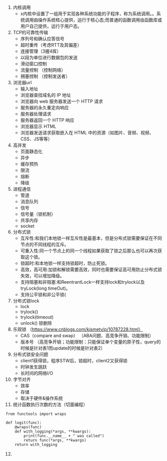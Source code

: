 1. 内核调用
    - x内核中设置了一组用于实现各种系统功能的子程序，称为系统调用。。系统调用由操作系统核心提供，运行于核心态;而普通的函数调用由函数库或用户自己提供，运行于用户态。
2. TCP的可靠性传输
    - 序列号和确认应答信号
    - 超时重传（考虑RTT及其偏差）
    - 连接管理（3握4挥）
    - 以段为单位进行数据包的发送
    - 滑动窗口控制
    - 流量控制 （控制网络）
    - 拥塞控制 （控制发送者）
3. 浏览器url
    - 输入地址
    - 浏览器查找域名的 IP 地址
    - 浏览器向 web 服务器发送一个 HTTP 请求
    - 服务器的永久重定向响应
    - 服务器处理请求
    - 服务器返回一个 HTTP 响应
    - 浏览器显示 HTML
    - 浏览器发送请求获取嵌入在 HTML 中的资源（如图片、音频、视频、CSS、JS等等）
4. 高并发
    - 页面静态化
    - 异步
    - 缓存预热
    - 限流
    - 熔断
    - 降级
5. 进程通信
    - 管道
    - 消息队列
    - 信号
    - 信号量（锁机制）
    - 共享内存
    - socket
6. 分布式锁
    - 互斥性:和我们本地锁一样互斥性是最基本，但是分布式锁需要保证在不同节点的不同线程的互斥。
    - 可重入性:同一个节点上的同一个线程如果获取了锁之后那么也可以再次获取这个锁。
    - 锁超时:和本地锁一样支持锁超时，防止死锁。
    - 高效，高可用:加锁和解锁需要高效，同时也需要保证高可用防止分布式锁失效，可以增加降级。
    - 支持阻塞和非阻塞:和ReentrantLock一样支持lock和trylock以及tryLock(long timeOut)。
    - 支持公平锁和非公平锁(
7. 分布式锁lock
    - lock
    - trylock()
    - trylock(timeout)
    - unlock() 锁删除
8. 乐观锁 （https://www.cnblogs.com/kismetv/p/10787228.html）
    - CAS（compare and swap） （ABA问题、高竞争开销、功能限制）
    - 版本号 （高竞争开销；功能限制：只能保证单个变量的原子性，query的时候是针对表1而update的时候是针对表2）
9. 分布式锁安全问题
    - client1获得锁，程序STW后，锁超时，client2又获得锁
    - 时钟发生跳跃
    - 长时间的网络I/O
10. 字节对齐
    - 效率
    - 存储
    - 取决于硬件&操作系统
11. 统计函数执行次数的方法（切面编程）
```
from functools import wraps

def logit(func):
    @wraps(func)
    def with_logging(*args, **kwargs):
        print(func.__name__ + " was called")
        return func(*args, **kwargs)
    return with_logging
```
12. 